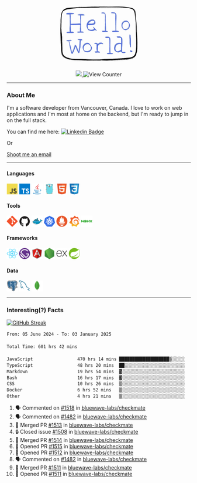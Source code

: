 <div align="center">
    <img src="./img/hello_world.webp" height="200px" width="">
    <div>
        <a href="https://www.linkedin.com/in/ajhollid">
            <img src="https://img.shields.io/badge/LinkedIn-blue"/>
        </a>
        <img src="https://komarev.com/ghpvc/?username=ajhollid&color=yellow" alt="View Counter">
    </div>
</div>

---

### About Me

I'm a software developer from Vancouver, Canada. I love to work on web applications and I'm most at home on the backend, but I'm ready to jump in on the full stack.

You can find me here: [![Linkedin Badge](https://img.shields.io/badge/-ajhollid-blue?style=flat&logo=Linkedin&logoColor=white)](https://www.linkedin.com/in/ajhollid)

Or

[Shoot me an email](mailto:ajhollid@gmail.com)

---

#### Languages

<div>
    <img src="./img/devicons/javascript-original.svg" width=30 height=30 alt="JavaScript">
    <img src="/img/devicons/typescript-original.svg" width=30 height=30 alt="TypeScript">
    <img src="./img/devicons/java-original.svg" width=30 height=30 alt="Java">
    <img src="./img/devicons/go-original.svg" width=30 height=30 alt="Golang">
    <img src="./img/devicons/html5-original.svg" width=30 height=30 alt="HTML 5">
    <img src="./img/devicons/css3-original.svg" width=30 height=30 alt="CSS 3">
</div>

#### Tools

<div>
    <img src="./img/devicons/git-original.svg" width=30 height=30 alt="Git">
    <img src="./img/devicons/github-original.svg" width=30 height=30 alt="Github">
    <img src="./img/devicons/docker-original.svg" width=30 
    height=30 alt="Docker">
    <img src="./img/devicons/kubernetes-original.svg" width=30 height=30 alt="K8">
    <img src="./img/devicons/prometheus-original.svg" width=30 height=30 alt="Prometheus">
    <img src="./img/devicons/grafana-original.svg" width=30 height=30 alt="Grafana">
    <img src="./img/devicons/nginx-original.svg" width=30 height=30 alt="Nginx">
</div>

#### Frameworks

<div>
    <img src="./img/devicons/react-original.svg" width=30 height=30 alt="React">
    <img src="./img/devicons/gatsby-original.svg" width=30 height=30 alt="Gatsby">
    <img src="./img/devicons/angularjs-original.svg" width=30 height=30 alt="AngularJS">
    <img src="./img/devicons/nodejs-original.svg" width=30 height=30 alt="NodeJS">
    <img src="./img/devicons/express-original.svg" width=30 height=30 alt="Express">
    <img src="./img/devicons/spring-original.svg" width=30 height=30 alt="Spring">
</div>

#### Data

<div>
    <img src="./img/devicons/postgresql-original.svg" width=30 height=30 alt="Postgresql">
    <img src="./img/devicons/mysql-original.svg" width=30 height=30 alt="Mysql">
    <img src="./img/devicons/mongodb-original.svg" width=30 height=30 alt="MongoDB">
</div>

---

### Interesting(?) Facts

[![GitHub Streak](http://github-readme-streak-stats.herokuapp.com?user=ajhollid)](https://git.io/streak-stats)

 <!--START_SECTION:waka-->

```txt
From: 05 June 2024 - To: 03 January 2025

Total Time: 601 hrs 42 mins

JavaScript                 470 hrs 14 mins ███████████████████▒░░░░░   77.59 %
TypeScript                 48 hrs 20 mins  ██░░░░░░░░░░░░░░░░░░░░░░░   07.98 %
Markdown                   19 hrs 54 mins  ▓░░░░░░░░░░░░░░░░░░░░░░░░   03.28 %
Bash                       16 hrs 17 mins  ▓░░░░░░░░░░░░░░░░░░░░░░░░   02.69 %
CSS                        10 hrs 26 mins  ▒░░░░░░░░░░░░░░░░░░░░░░░░   01.72 %
Docker                     6 hrs 52 mins   ▒░░░░░░░░░░░░░░░░░░░░░░░░   01.13 %
Other                      4 hrs 21 mins   ▒░░░░░░░░░░░░░░░░░░░░░░░░   00.72 %
```

<!--END_SECTION:waka-->


<!--START_SECTION:activity-->
1. 🗣 Commented on [#1518](https://github.com/bluewave-labs/checkmate/issues/1518#issuecomment-2571702183) in [bluewave-labs/checkmate](https://github.com/bluewave-labs/checkmate)
2. 🗣 Commented on [#1482](https://github.com/bluewave-labs/checkmate/issues/1482#issuecomment-2569794462) in [bluewave-labs/checkmate](https://github.com/bluewave-labs/checkmate)
3. 🎉 Merged PR [#1513](https://github.com/bluewave-labs/checkmate/pull/1513) in [bluewave-labs/checkmate](https://github.com/bluewave-labs/checkmate)
4. 🔒 Closed issue [#1508](https://github.com/bluewave-labs/checkmate/issues/1508) in [bluewave-labs/checkmate](https://github.com/bluewave-labs/checkmate)
5. 🎉 Merged PR [#1514](https://github.com/bluewave-labs/checkmate/pull/1514) in [bluewave-labs/checkmate](https://github.com/bluewave-labs/checkmate)
6. 💪 Opened PR [#1515](https://github.com/bluewave-labs/checkmate/pull/1515) in [bluewave-labs/checkmate](https://github.com/bluewave-labs/checkmate)
7. 💪 Opened PR [#1512](https://github.com/bluewave-labs/checkmate/pull/1512) in [bluewave-labs/checkmate](https://github.com/bluewave-labs/checkmate)
8. 🗣 Commented on [#1482](https://github.com/bluewave-labs/checkmate/issues/1482#issuecomment-2568365434) in [bluewave-labs/checkmate](https://github.com/bluewave-labs/checkmate)
9. 🎉 Merged PR [#1511](https://github.com/bluewave-labs/checkmate/pull/1511) in [bluewave-labs/checkmate](https://github.com/bluewave-labs/checkmate)
10. 💪 Opened PR [#1511](https://github.com/bluewave-labs/checkmate/pull/1511) in [bluewave-labs/checkmate](https://github.com/bluewave-labs/checkmate)
<!--END_SECTION:activity-->
